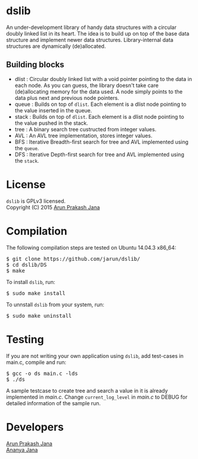 # dslib
An under-development library of handy data structures with a circular doubly linked list in its heart. The idea is to build up on top of the base data structure and implement newer data structures. Library-internal data structures are dynamically (de)allocated.
 
Building blocks
-
- dlist : Circular doubly linked list with a void pointer pointing to the data in each node. As you can guess, the library doesn't take care (de)allocating memory for the data used. A node simply points to the data plus next and previous node pointers.
- queue : Builds on top of `dlist`. Each element is a dlist node pointing to the value inserted in the queue.
- stack : Builds on top of `dlist`. Each element is a dlist node pointing to the value pushed in the stack.
- tree : A binary search tree custructed from integer values.
- AVL : An AVL tree implementation, stores integer values.
- BFS : Iterative Breadth-first search for tree and AVL implemented using the `queue`.
- DFS : Iterative Depth-first search for tree and AVL implemented using the `stack`.
  
# License
`dslib` is GPLv3 licensed.  
Copyright (C) 2015 [Arun Prakash Jana](mailto:engineerarun@gmail.com)

# Compilation
The following compilation steps are tested on Ubuntu 14.04.3 x86_64:
<pre>$ git clone https://github.com/jarun/dslib/
$ cd dslib/DS
$ make</pre>
To install `dslib`, run:
<pre>$ sudo make install</pre>
To unnstall `dslib` from your system, run:
<pre>$ sudo make uninstall</pre>

# Testing
If you are not writing your own application using `dslib`, add test-cases in main.c, compile and run:
<pre>$ gcc -o ds main.c -lds
$ ./ds</pre>
A sample testcase to create tree and search a value in it is already implemented in <i>main.c</i>. Change `current_log_level` in <i>main.c</i> to DEBUG for detailed information of the sample run.

# Developers
[Arun Prakash Jana](mailto:engineerarun@gmail.com)  
[Ananya Jana](mailto:ananya.jana@gmail.com)
